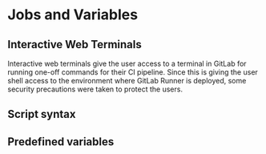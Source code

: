 # Jobs and Variables

## Interactive Web Terminals

Interactive web terminals give the user access to a terminal in GitLab for running one-off commands for their CI pipeline. Since this is giving the user shell access to the environment where GitLab Runner is deployed, some security precautions were taken to protect the users.

## Script syntax

## Predefined variables
